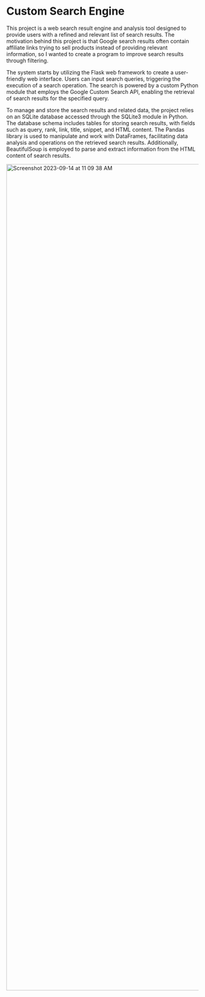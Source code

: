 # Custom Search Engine #

This project is a web search result engine and analysis tool designed to provide users with a refined and relevant list of search results. The motivation behind this project is that Google search results often contain affiliate links trying to sell products instead of providing relevant information, so I wanted to create a program to improve search results through filtering.

The system starts by utilizing the Flask web framework to create a user-friendly web interface. Users can input search queries, triggering the execution of a search operation. The search is powered by a custom Python module that employs the Google Custom Search API, enabling the retrieval of search results for the specified query. 

To manage and store the search results and related data, the project relies on an SQLite database accessed through the SQLite3 module in Python. The database schema includes tables for storing search results, with fields such as query, rank, link, title, snippet, and HTML content. The Pandas library is used to manipulate and work with DataFrames, facilitating data analysis and operations on the retrieved search results. Additionally, BeautifulSoup is employed to parse and extract information from the HTML content of search results.

<img width="2167" alt="Screenshot 2023-09-14 at 11 09 38 AM" src="https://github.com/atirumal/Custom-Search-Engine/assets/78452887/d504a0b3-25a2-40fe-8124-eaf8189e5846">
